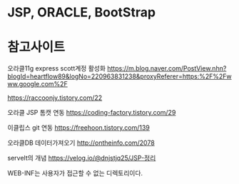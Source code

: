 # JSP, ORACLE, BootStrap
# 참고사이트
오라클11g express scott계정 활성화
https://m.blog.naver.com/PostView.nhn?blogId=heartflow89&logNo=220963831238&proxyReferer=https:%2F%2Fwww.google.com%2F

https://raccoonjy.tistory.com/22

오라클 JSP 톰캣 연동
https://coding-factory.tistory.com/29

이클립스 git 연동
https://freehoon.tistory.com/139

오라클DB 데이터가져오기
http://ontheinfo.com/2078

servelt의 개념 https://velog.io/@dnjstjq25/JSP-정리



WEB-INF는 사용자가 접근할 수 없는 디렉토리이다.
